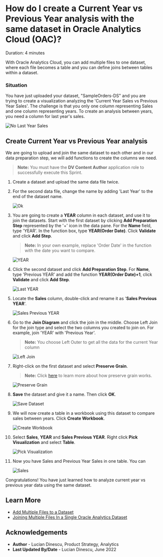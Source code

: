 # How do I create a Current Year vs Previous Year analysis with the same dataset in Oracle Analytics Cloud (OAC)?

Duration: 4 minutes

With Oracle Analytics Cloud, you can add multiple files to one dataset, where each file becomes a table and you can define joins between tables within a dataset.

### Situation
You have just uploaded your dataset, "SampleOrders-DS" and you are trying to create a visualization analyzing the 'Current Year Sales vs Previous Year Sales'. The challenge is that you only one column representing Sales and one column representing years. To create an analysis between years, you need a column for last year's sales.

   ![No Last Year Sales](images/no-last-year-sales.png)

## Create Current Year vs Previous Year analysis
We are going to upload and join the same dataset to each other and in our data preparation step, we will add functions to create the columns we need.

>**Note:** You must have the **DV Content Author** application role to successfully execute this Sprint.

1. Create a dataset and upload the same data file twice.

2. For the second data file, change the name by adding 'Last Year' to the end of the dataset name.

   ![Ok](images/dataset-same-file-ok.png)  

3. You are going to create a **YEAR** column in each dataset, and use it to join the datasets. Start with the first dataset by clicking **Add Preparation Step** represented by the '+' icon in the data pane. For the **Name** field, type 'YEAR'. In the function box, type **YEAR(Order Date)**. Click **Validate** and click **Add Step**.
      >**Note:** In your own example, replace 'Order Date' in the function with the date you want to compare.

      ![YEAR](images/column-year.png)

4. Click the second dataset and click **Add Preparation Step**. For **Name**, type 'Previous YEAR' and add the function **YEAR(Order Date)+1**, click **Validate** and click **Add Step**.

   ![Last YEAR](images/column-last-year.png)

5. Locate the **Sales** column, double-click and rename it as '**Sales Previous YEAR**'.

   ![Sales Previous YEAR](images/column-sales-previous-year.png)  

6. Go to the **Join Diagram** and click the join in the middle. Choose Left Join for the join type and select the two columns you created to join on. For example, join 'YEAR' with 'Previous Year'.

    > **Note:** You choose Left Outer to get all the data for the current Year column

   ![Left Join](images/left-join.png)  


7. Right-click on the first dataset and select **Preserve Grain**.

      >**Note:** Click [here](https://docs.oracle.com/en/cloud/paas/analytics-cloud/acubi/what-is-preserve-grain.html) to learn more about how preserve grain works.

      ![Preserve Grain](images/preserve-grain.png)

8. **Save** the dataset and give it a name. Then click **OK**.

    ![Save Dataset](images/dataset-save.png)  

9. We will now create a table in a workbook using this dataset to compare sales between years. Click **Create Workbook**.

    ![Create Workbook](images/create-workbook.png)  

10. Select **Sales**, **YEAR** and **Sales Previous YEAR**. Right click **Pick Visualization** and select **Table**.

    ![Pick Visualization](images/pick-visualization.png)  

11. Now you have Sales and Previous Year Sales in one table. You can

    ![Sales](images/last-year-sales.png)  

Congratulations! You have just learned how to analyze current year vs previous year data using the same dataset.


## Learn More
* [Add Multiple Files to a Dataset](https://docs.oracle.com/en/cloud/paas/analytics-cloud/acubi/create-dataset-files.html#GUID-3314A9C3-9780-40C6-A71E-AA0B29689165)
* [Joining Multiple Files In a Single Oracle Analytics Dataset](https://www.youtube.com/watch?v=mJmuDIdqCqU)

## Acknowledgements
* **Author** - Lucian Dinescu, Product Strategy, Analytics
* **Last Updated By/Date** - Lucian Dinescu,  June 2022
